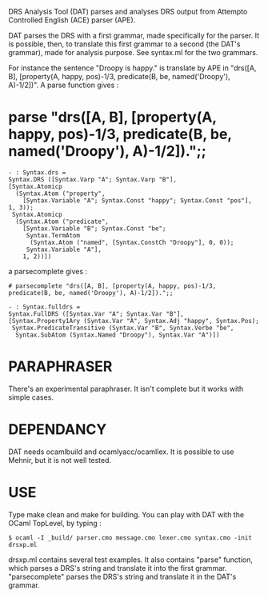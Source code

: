 DRS Analysis Tool (DAT) parses and analyses DRS output from Attempto Controlled English (ACE) parser (APE).

DAT parses the DRS with a first grammar, made specifically for the parser. It is possible, then, to translate this first grammar to a second (the DAT's grammar), made for analysis purpose.
See syntax.ml for the two grammars.

For instance the sentence "Droopy is happy." is translate by APE in "drs([A, B], [property(A, happy, pos)-1/3, predicate(B, be, named('Droopy'), A)-1/2])".
A parse function gives :

   # parse "drs([A, B], [property(A, happy, pos)-1/3, predicate(B, be, named('Droopy'), A)-1/2]).";;

    - : Syntax.drs =
    Syntax.DRS ([Syntax.Varp "A"; Syntax.Varp "B"],
    [Syntax.Atomicp
      (Syntax.Atom ("property",
        [Syntax.Variable "A"; Syntax.Const "happy"; Syntax.Const "pos"], 1, 3));
     Syntax.Atomicp
      (Syntax.Atom ("predicate",
        [Syntax.Variable "B"; Syntax.Const "be";
         Syntax.TermAtom
          (Syntax.Atom ("named", [Syntax.ConstCh "Droopy"], 0, 0));
         Syntax.Variable "A"],
        1, 2))])


a parsecomplete gives :

    # parsecomplete "drs([A, B], [property(A, happy, pos)-1/3, predicate(B, be, named('Droopy'), A)-1/2]).";;

    - : Syntax.fulldrs =
    Syntax.FullDRS ([Syntax.Var "A"; Syntax.Var "B"],
    [Syntax.Property1Ary (Syntax.Var "A", Syntax.Adj "happy", Syntax.Pos);
     Syntax.PredicateTransitive (Syntax.Var "B", Syntax.Verbe "be",
      Syntax.SubAtom (Syntax.Named "Droopy"), Syntax.Var "A")])




PARAPHRASER
===========

There's an experimental paraphraser. It isn't complete but it works with simple cases.


DEPENDANCY
==========

DAT needs ocamlbuild and ocamlyacc/ocamllex. It is possible to use Mehnir, but it is not well tested.


USE
===

Type make clean and make for building.
You can play with DAT with the OCaml TopLevel, by typing : 

    $ ocaml -I _build/ parser.cmo message.cmo lexer.cmo syntax.cmo -init drsxp.ml 

drsxp.ml contains several test examples.
It also contains "parse" function, which parses a DRS's string and translate it into the first grammar.
"parsecomplete" parses the DRS's string and translate it in the DAT's grammar.
